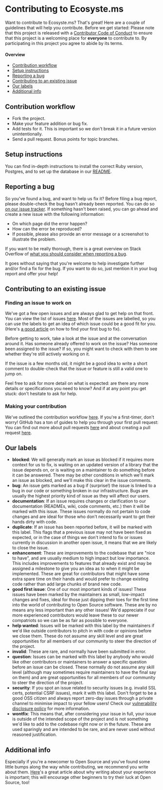 # Contributing to Ecosyste.ms

Want to contribute to Ecosyste.ms? That's great! Here are a couple of guidelines that will help you contribute. Before we get started: Please note that this project is released with a [Contributor Code of Conduct](CODE_OF_CONDUCT.md) to ensure that this project is a welcoming place for **everyone** to contribute to. By participating in this project you agree to abide by its terms.

#### Overview

* [Contribution workflow](#contribution-workflow)
* [Setup instructions](#setup-instructions)
* [Reporting a bug](#reporting-a-bug)
* [Contributing to an existing issue](#contributing-to-an-existing-issue)
* [Our labels](#our-labels)
* [Additional info](#additional-info)

## Contribution workflow

 * Fork the project.
 * Make your feature addition or bug fix.
 * Add tests for it. This is important so we don't break it in a future version unintentionally.
 * Send a pull request. Bonus points for topic branches.

## Setup instructions

You can find in-depth instructions to install the correct Ruby version, Postgres, and to set up the database in our [README](README.md#development).

## Reporting a bug

So you've found a bug, and want to help us fix it? Before filing a bug report, please double-check the bug hasn't already been reported. You can do so [on our issue tracker](https://github.com/ecosyste-ms/packages/issues?q=is%3Aissue+is%3Aopen+label%3Abug). If something hasn't been raised, you can go ahead and create a new issue with the following information:

* On which page did the error happen?
* How can the error be reproduced?
* If possible, please also provide an error message or a screenshot to illustrate the problem.

If you want to be really thorough, there is a great overview on Stack Overflow of [what you should consider when reporting a bug](http://stackoverflow.com/questions/240323/how-to-report-bugs-the-smart-way).

It goes without saying that you're welcome to help investigate further and/or find a fix for the bug. If you want to do so, just mention it in your bug report and offer your help!  

## Contributing to an existing issue

### Finding an issue to work on

We've got a few open issues and are always glad to get help on that front. You can view the list of issues [here](https://github.com/ecosyste-ms/packages/issues). Most of the issues are labelled, so you can use the labels to get an idea of which issue could be a good fit for you. (Here's [a good article](https://medium.freecodecamp.com/finding-your-first-open-source-project-or-bug-to-work-on-1712f651e5ba) on how to find your first bug to fix).

Before getting to work, take a look at the issue and at the conversation around it. Has someone already offered to work on the issue? Has someone been assigned to the issue? If so, you might want to check with them to see whether they're still actively working on it.

If the issue is a few months old, it might be a good idea to write a short comment to double-check that the issue or feature is still a valid one to jump on.

Feel free to ask for more detail on what is expected: are there any more details or specifications you need to know?
And if at any point you get stuck: don't hesitate to ask for help.  

### Making your contribution  

We've outlined the contribution workflow [here](#contribution-workflow). If you're a first-timer, don't worry! GitHub has a ton of guides to help you through your first pull request: You can find out more about pull requests [here](https://help.github.com/articles/about-pull-requests/) and about creating a pull request [here](https://help.github.com/articles/creating-a-pull-request/).

## Our labels  


- **blocked**: We will generally mark an issue as blocked if it requires more context for us to fix, is waiting on an updated version of a library that the issue depends on, or is waiting on a maintainer to do something before it can be answered. There may be other conditions in which we'll mark an issue as blocked, and we'll make this clear in the issue comments.
- **bug**: An issue gets marked as a bug if (surprise!) the issue is linked to a bug in our code or something broken in our infrastructure. Bugs are usually the highest priority kind of issue as they will affect our users.
- **documentation**: If an issue requires changes or clarification to our documentation (READMEs, wiki, code comments, etc.) then it will be marked with this issue. These issues normally do not pertain to code changes and are ideal for those who don't necessarily want to get their hands dirty with code.
- **duplicate**: If an issue has been reported before, it will be marked with this label. This flags that a previous issue may not have been fixed as expected, or in the case of things we don't intend to fix or issues currently in discussion in another open issue, it means that we are likely to close the issue.
- **enhancement**: These are improvements to the codebase that are "nice to have", and are usually medium to high impact but low importance. This includes improvements to features that already exist and may be assigned a milestone to give you an idea as to when it might be implemented. These are great for contributors that might have some extra spare time on their hands and would prefer to change existing code rather than add large chunks of brand new code.
- **good first issue**: One of our most important kinds of issues! These issues have been marked by the maintainers as small, low-impact changes and fixes, ideal for those just dipping their toes for the first time into the world of contributing to Open Source software. These are by no means any less important than any other issues! We'd appreciate if our more experienced contributors would leave these to our newer compatriots so we can be as fair as possible to everyone.
- **help wanted**: Issues will be marked with this label by the maintainers if we'd like outside contributors to pitch in with code or opinions before we close them. These do not assume any skill level and are great opportunities for all members of our community to steer the direction of the project.
- **invalid**: These are rare, and normally have been submitted in error.
- **question**: Issues can be marked with this label by anybody who would like other contributors or maintainers to answer a specific question before an issue can be closed. These normally do not assume any skill level (although may sometimes require maintainers to have the final say on them) and are great opportunities for all members of our community to steer the direction of the project.
- **security**: If you spot an issue related to security issues (e.g. invalid SSL certs, potential CSRF issues), mark it with this label. Don't forget to be a good OSS citizen and always report zero-day issues through a private channel to minimise impact to your fellow users! Check our [vulnerability disclosure policy](VULNERABILITY_DISCLOSURE_POLICY.md) for more information.
- **wontfix**: This means that, after considering your issue in full, your issue is outside of the intended scope of the project and is not something we'd like to add to the codebase right now or in the future. These are used sparingly and are intended to be rare, and are never used without reasoned justification.

## Additional info  

Especially if you're a newcomer to Open Source and you've found some little bumps along the way while contributing, we recommend you write about them. [Here](https://medium.freecodecamp.com/new-contributors-to-open-source-please-blog-more-920af14cffd)'s a great article about why writing about your experience is important; this will encourage other beginners to try their luck at Open Source, too!
